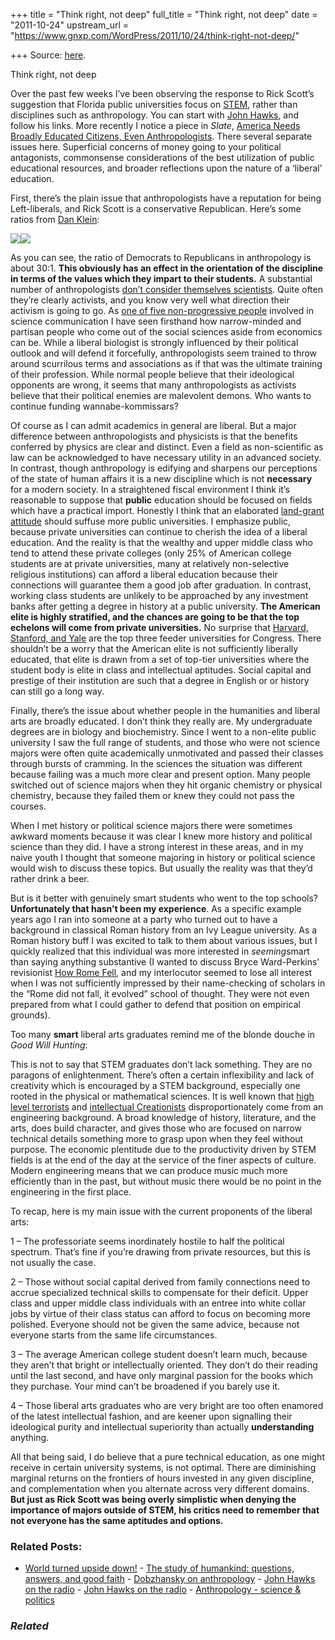 +++
title = "Think right, not deep"
full_title = "Think right, not deep"
date = "2011-10-24"
upstream_url = "https://www.gnxp.com/WordPress/2011/10/24/think-right-not-deep/"

+++
Source: [here](https://www.gnxp.com/WordPress/2011/10/24/think-right-not-deep/).

Think right, not deep

Over the past few weeks I’ve been observing the response to Rick Scott’s suggestion that Florida public universities focus on [STEM](https://en.wikipedia.org/wiki/STEM_fields), rather than disciplines such as anthropology. You can start with [John Hawks](http://johnhawks.net/weblog/topics/metascience/florida-hates-anthropology-2011.html), and follow his links. More recently I notice a piece in *Slate*, [America Needs Broadly Educated Citizens, Even Anthropologists](http://www.slate.com/articles/news_and_politics/politics/2011/10/michael_m_crow_president_of_arizona_state_university_explains_wh.html). There several separate issues here. Superficial concerns of money going to your political antagonists, commonsense considerations of the best utilization of public educational resources, and broader reflections upon the nature of a ‘liberal’ education.

  
First, there’s the plain issue that anthropologists have a reputation for being Left-liberals, and Rick Scott is a conservative Republican. Here’s some ratios from [Dan Klein](http://econfaculty.gmu.edu/klein/survey.htm):

[![](https://i0.wp.com/blogs.discovermagazine.com/gnxp/files/2011/10/How_Diverse_Ratio_graph_htm_m3bc550c4.jpg?resize=505%2C511)![](https://i0.wp.com/blogs.discovermagazine.com/gnxp/files/2011/10/How_Diverse_Ratio_graph_htm_m3bc550c4.jpg?resize=505%2C511)](https://i0.wp.com/blogs.discovermagazine.com/gnxp/files/2011/10/How_Diverse_Ratio_graph_htm_m3bc550c4.jpg)

As you can see, the ratio of Democrats to Republicans in anthropology is about 30:1. **This obviously has an effect in the orientation of the discipline in terms of the values which they impart to their students.** A substantial number of anthropologists [don’t consider themselves scientists](http://chronicle.com/article/Anthropologists-Debate-Whether/125571). Quite often they’re clearly activists, and you know very well what direction their activism is going to go. As [one of five non-progressive people](http://www.science20.com/cool-links/autism_and_psychological_profile_atheists-82932) involved in science communication I have seen firsthand how narrow-minded and partisan people who come out of the social sciences aside from economics can be. While a liberal biologist is strongly influenced by their political outlook and will defend it forcefully, anthropologists seem trained to throw around scurrilous terms and associations as if that was the ultimate training of their profession. While normal people believe that their ideological opponents are wrong, it seems that many anthropologists as activists believe that their political enemies are malevolent demons. Who wants to continue funding wannabe-kommissars?

Of course as I can admit academics in general are liberal. But a major difference between anthropologists and physicists is that the benefits conferred by physics are clear and distinct. Even a field as non-scientific as law can be acknowledged to have necessary utility in an advanced society. In contrast, though anthropology is edifying and sharpens our perceptions of the state of human affairs it is a new discipline which is not **necessary** for a modern society. In a straightened fiscal environment I think it’s reasonable to suppose that **public** education should be focused on fields which have a practical import. Honestly I think that an elaborated [land-grant attitude](https://en.wikipedia.org/wiki/Land-grant_university) should suffuse more public universities. I emphasize public, because private universities can continue to cherish the idea of a liberal education. And the reality is that the wealthy and upper middle class who tend to attend these private colleges (only 25% of American college students are at private universities, many at relatively non-selective religious institutions) can afford a liberal education because their connections will guarantee them a good job after graduation. In contrast, working class students are unlikely to be approached by any investment banks after getting a degree in history at a public university. **The American elite is highly stratified, and the chances are going to be that the top echelons will come from private universities.** No surprise that [Harvard, Stanford, and Yale](http://www.usnews.com/news/slideshows/the-top-10-colleges-for-members-of-congress/2) are the top three feeder universities for Congress. There shouldn’t be a worry that the American elite is not sufficiently liberally educated, that elite is drawn from a set of top-tier universities where the student body is elite in class and intellectual aptitudes. Social capital and prestige of their institution are such that a degree in English or or history can still go a long way.

Finally, there’s the issue about whether people in the humanities and liberal arts are broadly educated. I don’t think they really are. My undergraduate degrees are in biology and biochemistry. Since I went to a non-elite public university I saw the full range of students, and those who were not science majors were often quite academically unmotivated and passed their classes through bursts of cramming. In the sciences the situation was different because failing was a much more clear and present option. Many people switched out of science majors when they hit organic chemistry or physical chemistry, because they failed them or knew they could not pass the courses.

When I met history or political science majors there were sometimes awkward moments because it was clear I knew more history and political science than they did. I have a strong interest in these areas, and in my naive youth I thought that someone majoring in history or political science would wish to discuss these topics. But usually the reality was that they’d rather drink a beer.

But is it better with genuinely smart students who went to the top schools? **Unfortunately that hasn’t been my experience**. As a specific example years ago I ran into someone at a party who turned out to have a background in classical Roman history from an Ivy League university. As a Roman history buff I was excited to talk to them about various issues, but I quickly realized that this individual was more interested in *seeming*smart than saying anything substantive (I wanted to discuss Bryce Ward-Perkins’ revisionist [How Rome Fell](https://www.amazon.com/exec/obidos/ASIN/0192807285/geneexpressio-20), and my interlocutor seemed to lose all interest when I was not sufficiently impressed by their name-checking of scholars in the “Rome did not fall, it evolved” school of thought. They were not even prepared from what I could gather to defend that position on empirical grounds).

Too many **smart** liberal arts graduates remind me of the blonde douche in *Good Will Hunting*:

This is not to say that STEM graduates don’t lack something. They are no paragons of enlightenment. There’s often a certain inflexibility and lack of creativity which is encouraged by a STEM background, especially one rooted in the physical or mathematical sciences. It is well known that [high level terrorists](http://www.nytimes.com/2010/09/12/magazine/12FOB-IdeaLab-t.html) and [intellectual Creationists](http://rationalwiki.org/wiki/Engineers_and_woo#Religious_conservatism) disproportionately come from an engineering background. A broad knowledge of history, literature, and the arts, does build character, and gives those who are focused on narrow technical details something more to grasp upon when they feel without purpose. The economic plentitude due to the productivity driven by STEM fields is at the end of the day at the service of the finer aspects of culture. Modern engineering means that we can produce music much more efficiently than in the past, but without music there would be no point in the engineering in the first place.

To recap, here is my main issue with the current proponents of the liberal arts:

1 – The professoriate seems inordinately hostile to half the political spectrum. That’s fine if you’re drawing from private resources, but this is not usually the case.

2 – Those without social capital derived from family connections need to accrue specialized technical skills to compensate for their deficit. Upper class and upper middle class individuals with an entree into white collar jobs by virtue of their class status can afford to focus on becoming more polished. Everyone should not be given the same advice, because not everyone starts from the same life circumstances.

3 – The average American college student doesn’t learn much, because they aren’t that bright or intellectually oriented. They don’t do their reading until the last second, and have only marginal passion for the books which they purchase. Your mind can’t be broadened if you barely use it.

4 – Those liberal arts graduates who are very bright are too often enamored of the latest intellectual fashion, and are keener upon signalling their ideological purity and intellectual superiority than actually **understanding** anything.

All that being said, I do believe that a pure technical education, as one might receive in certain university systems, is not optimal. There are diminishing marginal returns on the frontiers of hours invested in any given discipline, and complementation when you alternate across very different domains. **But just as Rick Scott was being overly simplistic when denying the importance of majors outside of STEM, his critics need to remember that not everyone has the same aptitudes and options.**

### Related Posts:

- [World turned upside
  down!](https://www.gnxp.com/WordPress/2008/01/18/world-turned-upside-down/) - [The study of humankind: questions, answers, and good
  faith](https://www.gnxp.com/WordPress/2010/12/12/the-study-of-humankind-questions-answers-and-good-faith/) - [Dobzhansky on
  anthropology](https://www.gnxp.com/WordPress/2007/09/17/dobzhansky-on-anthropology/) - [John Hawks on the
  radio](https://www.gnxp.com/WordPress/2006/03/29/john-hawks-on-the-radio/) - [John Hawks on the
  radio](https://www.gnxp.com/WordPress/2006/03/29/john-hawks-on-the-radio/) - [Anthropology - science &
  politics](https://www.gnxp.com/WordPress/2007/10/07/anthropology-science-politics/)

### *Related*

[](https://www.addtoany.com/add_to/facebook?linkurl=https%3A%2F%2Fwww.gnxp.com%2FWordPress%2F2011%2F10%2F24%2Fthink-right-not-deep%2F&linkname=Think%20right%2C%20not%20deep "Facebook")[](https://www.addtoany.com/add_to/twitter?linkurl=https%3A%2F%2Fwww.gnxp.com%2FWordPress%2F2011%2F10%2F24%2Fthink-right-not-deep%2F&linkname=Think%20right%2C%20not%20deep "Twitter")[](https://www.addtoany.com/add_to/email?linkurl=https%3A%2F%2Fwww.gnxp.com%2FWordPress%2F2011%2F10%2F24%2Fthink-right-not-deep%2F&linkname=Think%20right%2C%20not%20deep "Email")[](https://www.addtoany.com/share)
